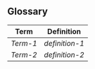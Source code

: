 ## Glossary

| Term | Definition |
| ---- | ---------- |
| *Term-1* | *definition-1* |
| *Term-2* | *definition-2* |
